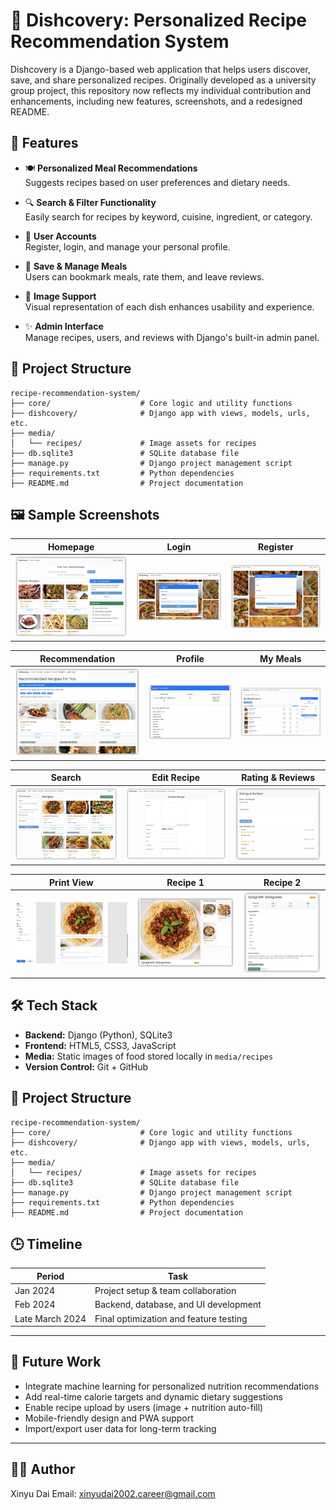 # 🥗 Dishcovery: Personalized Recipe Recommendation System

Dishcovery is a Django-based web application that helps users discover, save, and share personalized recipes. Originally developed as a university group project, this repository now reflects my individual contribution and enhancements, including new features, screenshots, and a redesigned README.

## 🌟 Features

- 🍽️ **Personalized Meal Recommendations**  
  Suggests recipes based on user preferences and dietary needs.

- 🔍 **Search & Filter Functionality**  
  Easily search for recipes by keyword, cuisine, ingredient, or category.

- 📝 **User Accounts**  
  Register, login, and manage your personal profile.

- 💾 **Save & Manage Meals**  
  Users can bookmark meals, rate them, and leave reviews.

- 📸 **Image Support**  
  Visual representation of each dish enhances usability and experience.

- ✨ **Admin Interface**  
  Manage recipes, users, and reviews with Django's built-in admin panel.

## 📁 Project Structure

```
recipe-recommendation-system/
├── core/                    # Core logic and utility functions
├── dishcovery/              # Django app with views, models, urls, etc.
├── media/
│   └── recipes/             # Image assets for recipes
├── db.sqlite3               # SQLite database file
├── manage.py                # Django project management script
├── requirements.txt         # Python dependencies
├── README.md                # Project documentation
```

## 🖼️ Sample Screenshots

| Homepage | Login | Register |
|---------|-------|----------|
| ![](screenshots/homepage.png) | ![](screenshots/login.png) | ![](screenshots/register.png) |

| Recommendation | Profile | My Meals |
|----------------|---------|----------|
| ![](screenshots/Recommandation.png) | ![](screenshots/Profile.png) | ![](screenshots/MyMeal.png) |

| Search | Edit Recipe | Rating & Reviews |
|--------|-------------|------------------|
| ![](screenshots/search.png) | ![](screenshots/EditingRecipe.png) | ![](screenshots/RatingReviews.png) |

| Print View | Recipe 1 | Recipe 2 |
|------------|----------|----------|
| ![](screenshots/PrintRecipe.png) | ![](screenshots/recipe1.png) | ![](screenshots/recipe2.png) |

## 🛠️ Tech Stack

- **Backend:** Django (Python), SQLite3
- **Frontend:** HTML5, CSS3, JavaScript
- **Media:** Static images of food stored locally in `media/recipes`
- **Version Control:** Git + GitHub

## 📁 Project Structure

```
recipe-recommendation-system/
├── core/                    # Core logic and utility functions
├── dishcovery/              # Django app with views, models, urls, etc.
├── media/
│   └── recipes/             # Image assets for recipes
├── db.sqlite3               # SQLite database file
├── manage.py                # Django project management script
├── requirements.txt         # Python dependencies
├── README.md                # Project documentation
```


## 🕒 Timeline

| Period         | Task                                 |
|----------------|--------------------------------------|
| Jan 2024       | Project setup & team collaboration   |
| Feb 2024       | Backend, database, and UI development |
| Late March 2024 | Final optimization and feature testing |

---

## 🔮 Future Work

- Integrate machine learning for personalized nutrition recommendations
- Add real-time calorie targets and dynamic dietary suggestions
- Enable recipe upload by users (image + nutrition auto-fill)
- Mobile-friendly design and PWA support
- Import/export user data for long-term tracking

---

## 👩‍💻 Author
Xinyu Dai
Email: xinyudai2002.career@gmail.com
